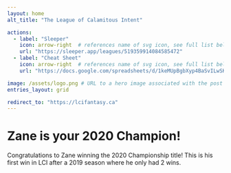 ```yaml
---
layout: home
alt_title: "The League of Calamitous Intent"

actions:
  - label: "Sleeper"
    icon: arrow-right  # references name of svg icon, see full list below
    url: "https://sleeper.app/leagues/519359914084585472"
  - label: "Cheat Sheet"
    icon: arrow-right  # references name of svg icon, see full list below
    url: "https://docs.google.com/spreadsheets/d/1keMUpBgbXyp4BaSvILwSKM7kVXf2tq3oaIPlIIAaji8/edit?usp=sharing"

image: /assets/logo.png # URL to a hero image associated with the post (e.g., /assets/page-pic.jpg)
entries_layout: grid

redirect_to: "https://lcifantasy.ca"
---
```


# Zane is your 2020 Champion!

Congratulations to Zane winning the 2020 Championship title! This is his first win in LCI after a 2019 season where he only had 2 wins.
